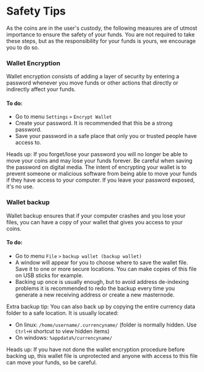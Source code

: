 # Safety Tips

As the coins are in the user's custody, the following measures are of utmost importance to ensure the safety of your funds. You are not required to take these steps, but as the responsibility for your funds is yours, we encourage you to do so.

### Wallet Encryption

Wallet encryption consists of adding a layer of security by entering a password whenever you move funds or other actions that directly or indirectly affect your funds.

#### To do:
- Go to menu ```Settings``` ```>``` ```Encrypt Wallet```
- Create your password. It is recommended that this be a strong password.
- Save your password in a safe place that only you or trusted people have access to.

Heads up:
If you forget/lose your password you will no longer be able to move your coins and may lose your funds forever.
Be careful when saving the password on digital media. The intent of encrypting your wallet is to prevent someone or malicious software from being able to move your funds if they have access to your computer. If you leave your password exposed, it's no use.

### Wallet backup

Wallet backup ensures that if your computer crashes and you lose your files, you can have a copy of your wallet that gives you access to your coins.

#### To do:
- Go to menu ```File``` ```>``` ```backup wallet (backup wallet)```
- A window will appear for you to choose where to save the wallet file. Save it to one or more secure locations. You can make copies of this file on USB sticks for example.
- Backing up once is usually enough, but to avoid address de-indexing problems it is recommended to redo the backup every time you generate a new receiving address or create a new masternode.

Extra backup tip: You can also back up by copying the entire currency data folder to a safe location. It is usually located:
- On linux: ```/home/username/.currencyname/``` (folder is normally hidden. Use ```Ctrl+H``` shortcut to view hidden items)
- On windows: ```%appdata%/currencyname/```


Heads up:
If you have not done the wallet encryption procedure before backing up, this wallet file is unprotected and anyone with access to this file can move your funds, so be careful.
